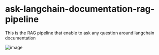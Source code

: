 # ask-langchain-documentation-rag-pipeline
This is the RAG pipeline that enable to ask any question around langchain documentation

![image](https://github.com/user-attachments/assets/18c7bd68-d77a-4b9f-b77e-5fd19dce9789)

